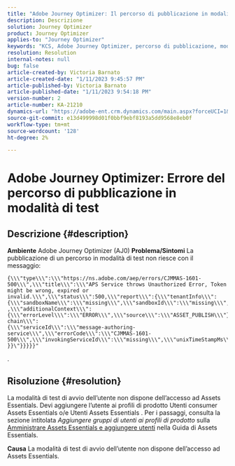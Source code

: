 ```yaml
---
title: "Adobe Journey Optimizer: Il percorso di pubblicazione in modalità di test non riesce"
description: Descrizione
solution: Journey Optimizer
product: Journey Optimizer
applies-to: "Journey Optimizer"
keywords: "KCS, Adobe Journey Optimizer, percorso di pubblicazione, modalità di test, errore, AJO"
resolution: Resolution
internal-notes: null
bug: false
article-created-by: Victoria Barnato
article-created-date: "1/11/2023 9:45:57 PM"
article-published-by: Victoria Barnato
article-published-date: "1/11/2023 9:54:18 PM"
version-number: 2
article-number: KA-21210
dynamics-url: "https://adobe-ent.crm.dynamics.com/main.aspx?forceUCI=1&pagetype=entityrecord&etn=knowledgearticle&id=1382fa53-f991-ed11-aad1-6045bd006d92"
source-git-commit: e13d499998d01f0bbf9ebf8193a5dd9568e8eb0f
workflow-type: tm+mt
source-wordcount: '128'
ht-degree: 2%

---
```


# Adobe Journey Optimizer: Errore del percorso di pubblicazione in modalità di test

## Descrizione {#description}

<b>Ambiente</b>
Adobe Journey Optimizer (AJ0)
<b>Problema/Sintomi</b>
La pubblicazione di un percorso in modalità di test non riesce con il messaggio:


```
{\\\"type\\\":\\\"https://ns.adobe.com/aep/errors/CJMMAS-1601-500\\\",\\\"title\\\":\\\"APS Service throws Unauthorized Error, Token might be wrong, expired or invalid.\\\",\\\"status\\\":500,\\\"report\\\":{\\\"tenantInfo\\\":
{\\\"sandboxName\\\":\\\"missing\\\",\\\"sandboxId\\\":\\\"missing\\\",\\\"imsOrgId\\\":\\\"missing\\\"}
,\\\"additionalContext\\\":{\\\"errorLevel\\\":\\\"ERROR\\\",\\\"source\\\":\\\"ASSET_PUBLISH\\\"}},\\\"error-chain\\\":
{\\\"serviceId\\\":\\\"message-authoring-service\\\",\\\"errorCode\\\":\\\"CJMMAS-1601-500\\\",\\\"invokingServiceId\\\":\\\"missing\\\",\\\"unixTimeStampMs\\\":«REDACTED»}
}}\"}}}}}"
```

.

## Risoluzione {#resolution}


La modalità di test di avvio dell’utente non dispone dell’accesso ad Assets Essentials. Devi aggiungere l’utente ai profili di prodotto Utenti consumer Assets Essentials o/e Utenti Assets Essentials . Per i passaggi, consulta la sezione intitolata *Aggiungere gruppi di utenti ai profili di prodotto* sulla [Amministrare Assets Essentials e aggiungere utenti](https://experienceleague.adobe.com/docs/experience-manager-assets-essentials/help/get-started-admins/deploy-administer.html?lang=en#add-users-to-product-profiles) nella Guida di Assets Essentials.

<b>Causa</b>
La modalità di test di avvio dell’utente non dispone dell’accesso ad Assets Essentials.

